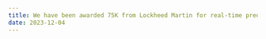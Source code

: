 ```yaml
---
title: We have been awarded 75K from Lockheed Martin for real-time prediction of trajectory of missiles with quantifiable uncertainty.
date: 2023-12-04
---
```



